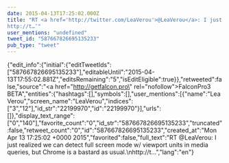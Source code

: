 ```yaml
---
date: 2015-04-13T17:25:02.000Z
title: "RT <a href='http://twitter.com/LeaVerou'>@LeaVerou</a>: I just realized we can detect full screen mode w/ viewport units in media queries, but Chrome is a bastard as usual.
http://t…″"
user_mentions: "undefined"
tweet_id: "587667826695135233"
pub_type: "tweet"
---
```

{"edit_info":{"initial":{"editTweetIds":["587667826695135233"],"editableUntil":"2015-04-13T17:55:02.881Z","editsRemaining":"5","isEditEligible":true}},"retweeted":false,"source":"<a href=\"http://getfalcon.pro\" rel=\"nofollow\">FalconPro3 BETA</a>","entities":{"hashtags":[],"symbols":[],"user_mentions":[{"name":"Lea Verou","screen_name":"LeaVerou","indices":["3","12"],"id_str":"22199970","id":"22199970"}],"urls":[]},"display_text_range":["0","140"],"favorite_count":"0","id_str":"587667826695135233","truncated":false,"retweet_count":"0","id":"587667826695135233","created_at":"Mon Apr 13 17:25:02 +0000 2015","favorited":false,"full_text":"RT @LeaVerou: I just realized we can detect full screen mode w/ viewport units in media queries, but Chrome is a bastard as usual.\nhttp://t…","lang":"en"}

